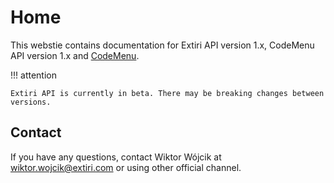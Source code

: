 # Home

This webstie contains documentation for Extiri API version 1.x, CodeMenu API version 1.x and [CodeMenu](https://extiri.com/codemenu.html).

!!! attention

    Extiri API is currently in beta. There may be breaking changes between versions.

## Contact

If you have any questions, contact Wiktor Wójcik at wiktor.wojcik@extiri.com or using other official channel.